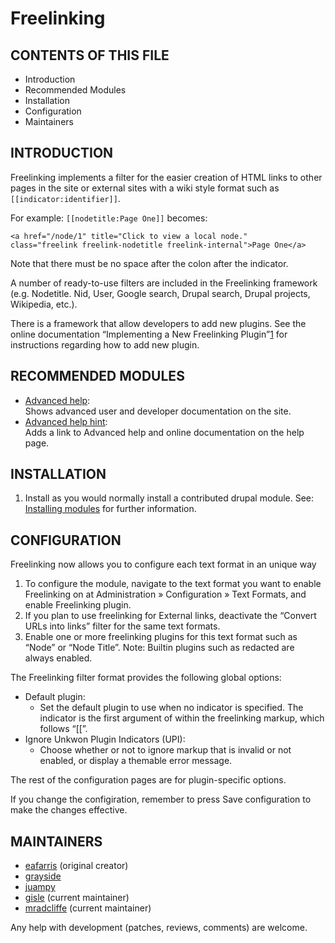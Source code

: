 # Freelinking

## CONTENTS OF THIS FILE

* Introduction
* Recommended Modules
* Installation
* Configuration
* Maintainers

## INTRODUCTION

Freelinking implements a filter for the easier creation of HTML links to other
pages in the site or external sites with a wiki style format such as
`[[indicator:identifier]]`.

For example: `[[nodetitle:Page One]]` becomes:

    <a href="/node/1" title="Click to view a local node."
    class="freelink freelink-nodetitle freelink-internal">Page One</a>

Note that there must be no space after the colon after the indicator.

A number of ready-to-use filters are included in the Freelinking framework
(e.g. Nodetitle. Nid, User, Google search, Drupal search, Drupal projects,
 Wikipedia, etc.).

There is a framework that allow developers to add new plugins. See the online
documentation “Implementing a New Freelinking Plugin”[1] for instructions
regarding how to add new plugin.

## RECOMMENDED MODULES

* [Advanced help][2]:<br>
  Shows advanced user and developer documentation on the site.
* [Advanced help hint][3]:<br>
  Adds a link to Advanced help and online documentation on the help page.

## INSTALLATION

1. Install as you would normally install a contributed drupal module.
   See: [Installing modules][4] for further information.

## CONFIGURATION

Freelinking now allows you to configure each text format in an unique way

1. To configure the module, navigate to the text format you want to enable
   Freelinking on at Administration » Configuration » Text Formats, and enable
   Freelinking plugin.
2. If you plan to use freelinking for External links, deactivate the
   “Convert URLs into links” filter for the same text formats.
3. Enable one or more freelinking plugins for this text format such as “Node” or
   “Node Title”. Note: Builtin plugins such as redacted are always enabled.

The Freelinking filter format provides the following global options:

* Default plugin:
  * Set the default plugin to use when no indicator is specified. The indicator
    is the first argument of within the freelinking markup, which follows “[[”.
* Ignore Unkwon Plugin Indicators (UPI):
  * Choose whether or not to ignore markup that is invalid or not enabled, or 
    display a themable error message.

The rest of the configuration pages are for plugin-specific options.

If you change the configiration, remember to press Save configuration to make
the changes effective.

## MAINTAINERS

* [eafarris](https://www.drupal.org/user/812) (original creator)
* [grayside](https://www.drupal.org/u/grayside)
* [juampy](https://www.drupal.org/u/juampy)
* [gisle](https://www.drupal.org/u/gisle) (current maintainer)
* [mradcliffe](https://www.drupal.org/u/mradcliffe) (current maintainer)

Any help with development (patches, reviews, comments) are welcome.

[1]: https://www.drupal.org/docs/8/modules/freelinking/implementing-a-new-freelinking-plugin
[2]: https://www.drupal.org/project/advanced_help
[3]: https://www.drupal.org/project/advanced_help_hint
[4]: https://www.drupal.org/docs/8/extending-drupal-8/installing-drupal-8-modules
